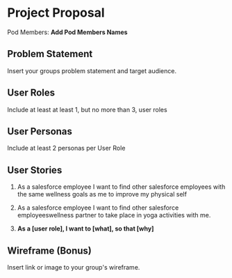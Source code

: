 # Project Proposal

Pod Members: **Add Pod Members Names**

## Problem Statement

Insert your groups problem statement and target audience.

## User Roles

Include at least at least 1, but no more than 3, user roles

## User Personas

Include at least 2 personas per User Role

## User Stories

1. As a salesforce employee I want to find other salesforce employees with the same wellness goals as me to improve my physical self
2. As a salesforce employee I want to find other salesforce employeeswellness partner to take place in yoga activities with me.

1. **As a [user role], I want to [what], so that [why]**

## Wireframe (Bonus)

Insert link or image to your group's wireframe. 
